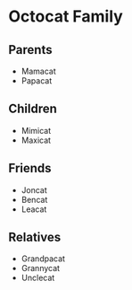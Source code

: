 # Octocat Family

## Parents
* Mamacat
* Papacat

## Children
* Mimicat
* Maxicat

## Friends
* Joncat
* Bencat
* Leacat

## Relatives
* Grandpacat
* Grannycat
* Unclecat
